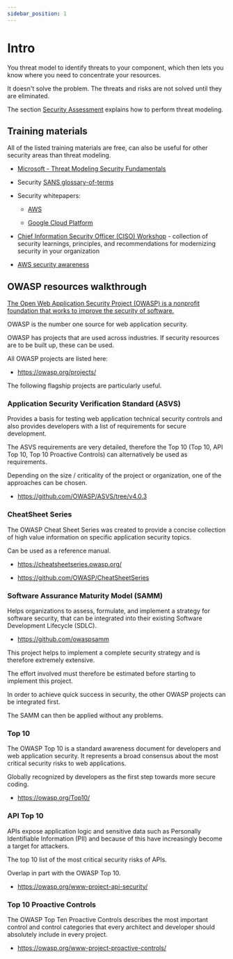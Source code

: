```yaml
---
sidebar_position: 1
---
```


# Intro

You threat model to identify threats to your component, which then lets you know where you need to concentrate your resources.

It doesn't solve the problem. The threats and risks are not solved until they are eliminated.

The section [Security Assessment](./security-assessment.md) explains how to perform threat modeling.

## Training materials

All of the listed training materials are free, can also be useful for other security areas than threat modeling.

- [Microsoft - Threat Modeling Security Fundamentals](https://docs.microsoft.com/en-us/learn/paths/tm-threat-modeling-fundamentals/)

- Security [SANS glossary-of-terms](https://www.sans.org/security-resources/glossary-of-terms/)

- Security whitepapers:

  - [AWS](https://aws.amazon.com/de/whitepapers/?whitepapers-main.sort-by=item.additionalFields.sortDate&whitepapers-main.sort-order=desc&awsf.whitepapers-content-type=*all&awsf.whitepapers-tech-category=tech-category%23security-identity-compliance&awsf.whitepapers-industries=*all&awsf.whitepapers-business-category=*all&awsf.whitepapers-global-methodology=*all)

  - [Google Cloud Platform](https://cloud.google.com/docs/security)

- [Chief Information Security Officer (CISO) Workshop](https://docs.microsoft.com/en-us/security/ciso-workshop/ciso-workshop) - collection of security learnings, principles, and recommendations for modernizing security in your organization

- [AWS security awareness](https://learnsecurity.amazon.com/)

## OWASP resources walkthrough

[The Open Web Application Security Project (OWASP) is a nonprofit foundation that works to improve the security of software.](https://owasp.org/)

OWASP is the number one source for web application security.

OWASP has projects that are used across industries. If security resources are to be built up, these can be used.

All OWASP projects are listed here:

- https://owasp.org/projects/

The following flagship projects are particularly useful.

### Application Security Verification Standard (ASVS)

Provides a basis for testing web application technical security controls and also provides developers with a list of requirements for secure development.

The ASVS requirements are very detailed, therefore the Top 10 (Top 10, API Top 10, Top 10 Proactive Controls) can alternatively be used as requirements.

Depending on the size / criticality of the project or organization, one of the approaches can be chosen.

- https://github.com/OWASP/ASVS/tree/v4.0.3

### CheatSheet Series

The OWASP Cheat Sheet Series was created to provide a concise collection of high value information on specific application security topics.

Can be used as a reference manual.

- https://cheatsheetseries.owasp.org/

- https://github.com/OWASP/CheatSheetSeries

### Software Assurance Maturity Model (SAMM)

Helps organizations to assess, formulate, and implement a strategy for software security, that can be integrated into their existing Software Development Lifecycle (SDLC).

- https://github.com/owaspsamm

This project helps to implement a complete security strategy and is therefore extremely extensive.

The effort involved must therefore be estimated before starting to implement this project.

In order to achieve quick success in security, the other OWASP projects can be integrated first.

The SAMM can then be applied without any problems.

### Top 10

The OWASP Top 10 is a standard awareness document for developers and web application security. It represents a broad consensus about the most critical security risks to web applications.

Globally recognized by developers as the first step towards more secure coding.

- https://owasp.org/Top10/

### API Top 10

APIs expose application logic and sensitive data such as Personally Identifiable Information (PII) and because of this have increasingly become a target for attackers.

The top 10 list of the most critical security risks of APIs.

Overlap in part with the OWASP Top 10.

- https://owasp.org/www-project-api-security/

### Top 10 Proactive Controls

The OWASP Top Ten Proactive Controls describes the most important control and control categories that every architect and developer should absolutely include in every project.

- https://owasp.org/www-project-proactive-controls/

